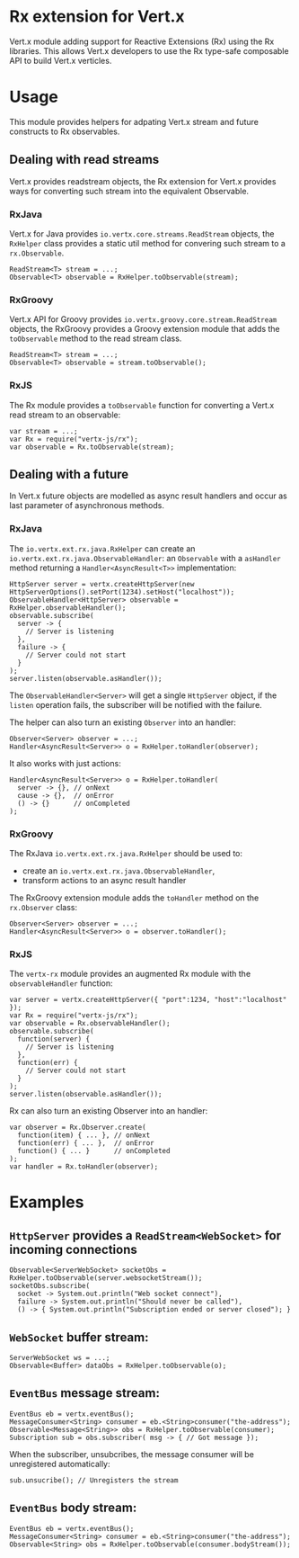 # Rx extension for Vert.x

Vert.x module adding support for Reactive Extensions (Rx) using the Rx libraries.
This allows Vert.x developers to use the Rx type-safe composable API to build Vert.x verticles.

# Usage

This module provides helpers for adpating Vert.x stream and future constructs to Rx observables.

## Dealing with read streams

Vert.x provides readstream objects, the Rx extension for Vert.x provides ways for converting such stream into the equivalent Observable.

### RxJava

Vert.x for Java provides `io.vertx.core.streams.ReadStream` objects, the `RxHelper` class provides a static util method for convering such stream to a `rx.Observable`.

```
ReadStream<T> stream = ...;
Observable<T> observable = RxHelper.toObservable(stream);
```

### RxGroovy

Vert.x API for Groovy provides `io.vertx.groovy.core.stream.ReadStream` objects, the RxGroovy provides a
Groovy extension module that adds the `toObservable` method to the read stream class.

```
ReadStream<T> stream = ...;
Observable<T> observable = stream.toObservable();
```

### RxJS

The Rx module provides a `toObservable` function for converting a Vert.x read stream to an observable:

```
var stream = ...;
var Rx = require("vertx-js/rx");
var observable = Rx.toObservable(stream);
```

## Dealing with a future

In Vert.x future objects are modelled as async result handlers and occur as last parameter of asynchronous methods.

### RxJava

The `io.vertx.ext.rx.java.RxHelper` can create an `io.vertx.ext.rx.java.ObservableHandler`: an `Observable` with a
`asHandler` method returning a `Handler<AsyncResult<T>>` implementation:

```
HttpServer server = vertx.createHttpServer(new HttpServerOptions().setPort(1234).setHost("localhost"));
ObservableHandler<HttpServer> observable = RxHelper.observableHandler();
observable.subscribe(
  server -> {
    // Server is listening
  },
  failure -> {
    // Server could not start
  }
);
server.listen(observable.asHandler());
```

The `ObservableHandler<Server>` will get a single `HttpServer` object, if the `listen` operation fails,
the subscriber will be notified with the failure.

The helper can also turn an existing `Observer` into an handler:

```
Observer<Server> observer = ...;
Handler<AsyncResult<Server>> o = RxHelper.toHandler(observer);
```

It also works with just actions:

```
Handler<AsyncResult<Server>> o = RxHelper.toHandler(
  server -> {}, // onNext
  cause -> {},  // onError
  () -> {}      // onCompleted
);
```

### RxGroovy

The RxJava `io.vertx.ext.rx.java.RxHelper` should be used to:
- create an `io.vertx.ext.rx.java.ObservableHandler`,
- transform actions to an async result handler

The RxGroovy extension module adds the `toHandler` method on the `rx.Observer` class:

```
Observer<Server> observer = ...;
Handler<AsyncResult<Server>> o = observer.toHandler();
```

### RxJS

The `vertx-rx` module provides an augmented Rx module with the `observableHandler` function:

```
var server = vertx.createHttpServer({ "port":1234, "host":"localhost" });
var Rx = require("vertx-js/rx");
var observable = Rx.observableHandler();
observable.subscribe(
  function(server) {
    // Server is listening
  },
  function(err) {
    // Server could not start
  }
);
server.listen(observable.asHandler());
```

Rx can also turn an existing Observer into an handler:

```
var observer = Rx.Observer.create(
  function(item) { ... }, // onNext
  function(err) { ... },  // onError
  function() { ... }      // onCompleted
);
var handler = Rx.toHandler(observer);
```

# Examples

## `HttpServer` provides a `ReadStream<WebSocket>` for incoming connections

```
Observable<ServerWebSocket> socketObs = RxHelper.toObservable(server.websocketStream());
socketObs.subscribe(
  socket -> System.out.println("Web socket connect"),
  failure -> System.out.println("Should never be called"),
  () -> { System.out.println("Subscription ended or server closed"); }
```

## `WebSocket` buffer stream:

```
ServerWebSocket ws = ...;
Observable<Buffer> dataObs = RxHelper.toObservable(o);
```

## `EventBus` message stream:

```
EventBus eb = vertx.eventBus();
MessageConsumer<String> consumer = eb.<String>consumer("the-address");
Observable<Message<String>> obs = RxHelper.toObservable(consumer);
Subscription sub = obs.subscriber( msg -> { // Got message });
```

When the subscriber, unsubcribes, the message consumer will be unregistered automatically:

```
sub.unsucribe(); // Unregisters the stream
```

## `EventBus` body stream:

```
EventBus eb = vertx.eventBus();
MessageConsumer<String> consumer = eb.<String>consumer("the-address");
Observable<String> obs = RxHelper.toObservable(consumer.bodyStream());
```


